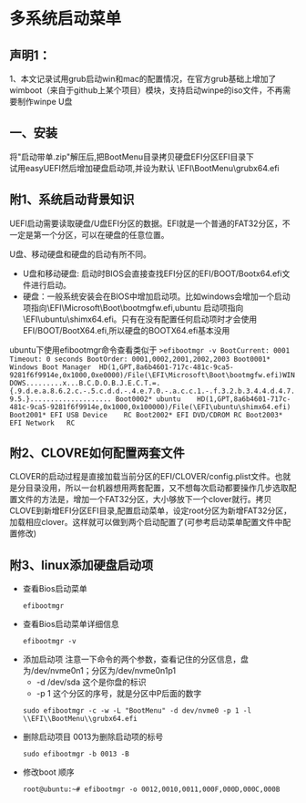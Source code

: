 # 多系统启动菜单
## 声明1：
1、本文记录试用grub启动win和mac的配置情况，在官方grub基础上增加了wimboot（来自于github上某个项目）模块，支持启动winpe的iso文件，不再需要制作winpe U盘<BR>

## 一、安装
将"启动带单.zip"解压后,把BootMenu目录拷贝硬盘EFI分区EFI目录下<BR>
试用easyUEFI然后增加硬盘启动项,并设为默认 \EFI\BootMenu\grubx64.efi

## 附1、系统启动背景知识
UEFI启动需要读取硬盘/U盘EFI分区的数据。EFI就是一个普通的FAT32分区，不一定是第一个分区，可以在硬盘的任意位置。<BR>

U盘、移动硬盘和硬盘的启动有所不同。
- U盘和移动硬盘: 启动时BIOS会直接查找EFI分区的EFI/BOOT/Bootx64.efi文件进行启动。
- 硬盘：一般系统安装会在BIOS中增加启动项。比如windows会增加一个启动项指向\EFI\Microsoft\Boot\bootmgfw.efi,ubuntu 启动项指向\EFI\ubuntu\shimx64.efi。只有在没有配置任何启动项时才会使用EFI/BOOT/BootX64.efi,所以硬盘的BOOTX64.efi基本没用


ubuntu下使用efibootmgr命令查看类似于
    ```
    >efibootmgr -v
    BootCurrent: 0001
    Timeout: 0 seconds
    BootOrder: 0001,0002,2001,2002,2003
    Boot0001* Windows Boot Manager	HD(1,GPT,8a6b4601-717c-481c-9ca5-9281f6f9914e,0x1000,0xe0000)/File(\EFI\Microsoft\Boot\bootmgfw.efi)WINDOWS.........x...B.C.D.O.B.J.E.C.T.=.{.9.d.e.a.8.6.2.c.-.5.c.d.d.-.4.e.7.0.-.a.c.c.1.-.f.3.2.b.3.4.4.d.4.7.9.5.}....................
    Boot0002* ubuntu	HD(1,GPT,8a6b4601-717c-481c-9ca5-9281f6f9914e,0x1000,0x100000)/File(\EFI\ubuntu\shimx64.efi)
    Boot2001* EFI USB Device	RC
    Boot2002* EFI DVD/CDROM	RC
    Boot2003* EFI Network	RC
    ```
## 附2、CLOVRE如何配置两套文件
CLOVER的启动过程是直接加载当前分区的EFI/CLOVER/config.plist文件。也就是分目录没用，所以一台机器想用两套配置，又不想每次启动都要操作几步选取配置文件的方法是，增加一个FAT32分区，大小够放下一个clover就行。拷贝CLOVE到新增EFI分区EFI目录,配置启动菜单，设定root分区为新增FAT32分区，加载相应clover。这样就可以做到两个启动配置了(可参考启动菜单配置文件中配置修改)


## 附3、linux添加硬盘启动项
- 查看Bios启动菜单
    ```
    efibootmgr
    ```
- 查看Bios启动菜单详细信息
    ```
    efibootmgr -v
    ```
- 添加启动项
  注意一下命令的两个参数，查看记住的分区信息，盘为/dev/nvme0n1；分区为/dev/nvme0n1p1
   - -d /dev/sda 这个是你盘的标识
   - -p 1 这个分区的序号，就是分区中P后面的数字
    ```
    sudo efibootmgr -c -w -L "BootMenu" -d dev/nvme0 -p 1 -l \\EFI\\BootMenu\\grubx64.efi
    ```
- 删除启动项目 0013为删除启动项的标号
    ```
    sudo efibootmgr -b 0013 -B
    ```
- 修改boot 顺序
    ```
    root@ubuntu:~# efibootmgr -o 0012,0010,0011,000F,000D,000C,000B   
    ```
